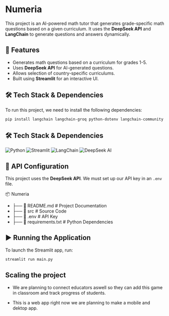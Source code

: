 # Numeria

This project is an AI-powered math tutor that generates grade-specific math questions based on a given curriculum. It uses the **DeepSeek API** and **LangChain** to generate questions and answers dynamically.

## 🚀 Features
- Generates math questions based on a curriculum for grades 1-5.
- Uses **DeepSeek API** for AI-generated questions.
- Allows selection of country-specific curriculums.
- Built using **Streamlit** for an interactive UI.

## 🛠️ Tech Stack & Dependencies
To run this project, we need to install the following dependencies:

```bash
pip install langchain langchain-groq python-dotenv langchain-community streamlit
```
## 🛠️ Tech Stack & Dependencies

![Python](https://img.shields.io/badge/Python-3.8%2B-blue?style=for-the-badge&logo=python)
![Streamlit](https://img.shields.io/badge/Streamlit-red?style=for-the-badge&logo=streamlit)
![LangChain](https://img.shields.io/badge/LangChain-yellow?style=for-the-badge)
![DeepSeek AI](https://img.shields.io/badge/DeepSeek_API-green?style=for-the-badge)

## 🔑 API Configuration
This project uses the **DeepSeek API**. We must set up our API key in an `.env` file.

📦 Numeria
 - ├── 📜 README.md   # Project Documentation
 - ├── 📂 src         # Source Code
 - ├── 📜 .env        # API Key 
 - ├── 📜 requirements.txt # Python Dependencies

## ▶️ Running the Application
To launch the Streamlit app, run:
```bash
streamlit run main.py
```
## Scaling the project

- We are planning to connect educators aswell so they can add this game in classroom and track progress of students.

- This is a web app right now we are planning to make a mobile and dektop app.



